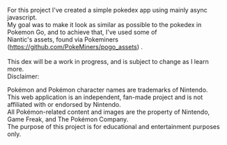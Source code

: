 For this project I've created a simple pokedex app using mainly async javascript. <br>
My goal was to make it look as similar as possible to the pokedex in Pokemon Go, and to achieve that, I've used some of <br>
Niantic's assets, found via Pokeminers (https://github.com/PokeMiners/pogo_assets) . 
<br>
<br>
This dex will be a work in progress, and is subject to change as I learn more.
<br>
Disclaimer:

Pokémon and Pokémon character names are trademarks of Nintendo. 
<br>This web application is an independent, fan-made project and is not affiliated with or endorsed by Nintendo. 
<br>All Pokémon-related content and images are the property of Nintendo, Game Freak, and The Pokémon Company. 
<br>The purpose of this project is for educational and entertainment purposes only.
